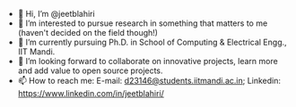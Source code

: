 - 👋 Hi, I’m @jeetblahiri
- 👀 I’m interested to pursue research in something that matters to me (haven't decided on the field though!)
- 🌱 I’m currently pursuing Ph.D. in School of Computing & Electrical Engg., IIT Mandi.
- 💞️ I’m looking forward to collaborate on innovative projects, learn more and add value to open source projects.
- 📫 How to reach me: E-mail: d23146@students.iitmandi.ac.in; Linkedin: https://www.linkedin.com/in/jeetblahiri/

<!---
jeetblahiri/jeetblahiri is a ✨ special ✨ repository because its `README.md` (this file) appears on your GitHub profile.
You can click the Preview link to take a look at your changes.
--->
